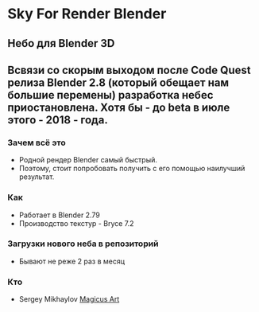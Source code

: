 # Sky For Render Blender

## Небо для Blender 3D



## Всвязи со скорым выходом после Code Quest релиза Blender 2.8 (который обещает нам большие перемены) разработка небес приостановлена. Хотя бы - до beta в июле этого - 2018 - года.




### Зачем всё это

 * Родной рендер Blender самый быстрый.
 * Поэтому, стоит попробовать получить с его помощью наилучший результат.

### Как

* Работает в Blender 2.79
* Производство текстур - Bryce 7.2

### Загрузки нового неба в репозиторий

* Бывают не реже 2 раз в месяц


### Кто

* Sergey Mikhaylov  [Magicus Art](https://magicus-art.com/)
